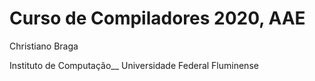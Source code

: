 # Curso de Compiladores 2020, AAE

Christiano Braga

Instituto de Computação__
Universidade Federal Fluminense
